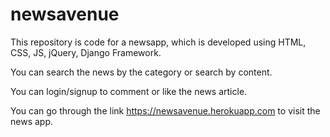 # newsavenue

This repository is code for a newsapp, which is developed using HTML, CSS, JS, jQuery, Django Framework.

You can search the news by the category or search by content.

You can login/signup to comment or like the news article.

You can go through the link https://newsavenue.herokuapp.com to visit the news app.

